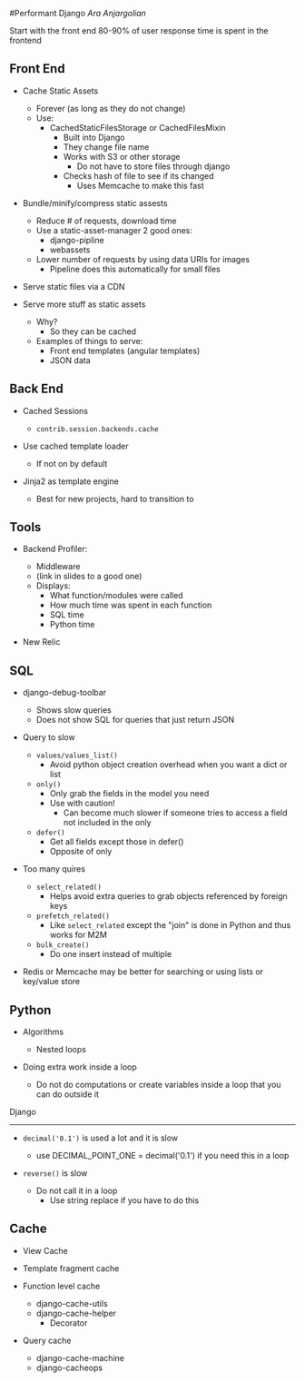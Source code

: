 #Performant Django
*Ara Anjargolian*

Start with the front end
80-90% of user response time is spent in the frontend


Front End
---------

* Cache Static Assets 
    * Forever (as long as they do not change)
    * Use:
        - CachedStaticFilesStorage or CachedFilesMixin
            - Built into Django
            - They change file name
            - Works with S3 or other storage
                - Do not have to store files through django
            - Checks hash of file to see if its changed
                - Uses Memcache to make this fast

* Bundle/minify/compress static assests
    * Reduce # of requests, download time
    * Use a static-asset-manager 2 good ones:
        - django-pipline
        - webassets
    * Lower number of requests by using data URIs for images
        - Pipeline does this automatically for small files

* Serve static files via a CDN
    
* Serve more stuff as static assets
    * Why?
        - So they can be cached
    * Examples of things to serve:
        - Front end templates (angular templates)
        - JSON data


Back End
--------

* Cached Sessions
    - `contrib.session.backends.cache`

* Use cached template loader
    - If not on by default

* Jinja2 as template engine
    - Best for new projects, hard to transition to 


Tools
-----

* Backend Profiler:
    - Middleware
    - (link in slides to a good one)
    - Displays: 
        - What function/modules were called
        - How much time was spent in each function
        - SQL time
        - Python time

* New Relic


SQL
---

* django-debug-toolbar
    - Shows slow queries
    - Does not show SQL for queries that just return JSON
    
* Query to slow
    - `values/values_list()`
        - Avoid python object creation overhead when you want a dict or list
    - `only()`
        - Only grab the fields in the model you need
        - Use with caution!
            - Can become much slower if someone tries to access a field not included in the only
    - `defer()`
        - Get all fields except those in defer()
        - Opposite of only

* Too many quires
    - `select_related()`
        - Helps avoid extra queries to grab objects referenced by foreign keys
    - `prefetch_related()`
        - Like `select_related` except the "join" is done in Python and thus works for M2M
    - `bulk_create()`
        - Do one insert instead of multiple

* Redis or Memcache may be better for searching or using lists or key/value store


Python
------

* Algorithms
    - Nested loops

* Doing extra work inside a loop
    - Do not do computations or create variables inside a loop that you can do outside it


Django
______

* `decimal('0.1')` is used a lot and it is slow
    - use DECIMAL_POINT_ONE = decimal('0.1') if you need this in a loop

* `reverse()` is slow
    - Do not call it in a loop
        - Use string replace if you have to do this


Cache
-----

* View Cache

* Template fragment cache

* Function level cache
    - django-cache-utils
    - django-cache-helper
        - Decorator

* Query cache
    - django-cache-machine
    - django-cacheops


